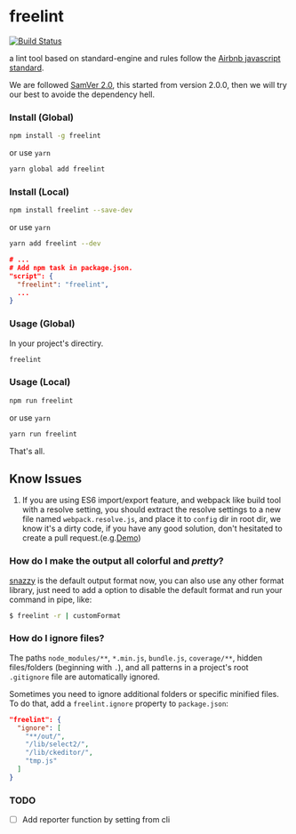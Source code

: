 # freelint

[![Build Status](https://travis-ci.org/zslucky/freelint.svg?branch=master)](https://travis-ci.org/zslucky/freelint)

a lint tool based on standard-engine and rules follow the [Airbnb javascript standard](https://github.com/airbnb/javascript).


We are followed [SamVer 2.0](http://semver.org/), this started from version 2.0.0, then we will try our best to avoide the dependency hell.

### Install (Global)
```bash
npm install -g freelint
```
or use `yarn`
```bash
yarn global add freelint
```

### Install (Local)
```bash
npm install freelint --save-dev
```
or use `yarn`
```bash
yarn add freelint --dev
```
```json
# ...
# Add npm task in package.json.
"script": {
  "freelint": "freelint",
  ...
}
```

### Usage (Global)
In your project's directiry.
```bash
freelint
```

### Usage (Local)
```bash
npm run freelint
```
or use `yarn`
```bash
yarn run freelint
```

That's all.

## Know Issues
1. If you are using ES6 import/export feature, and webpack like build tool with a resolve setting, you should extract the resolve settings to a new file named `webpack.resolve.js`, and place it to `config` dir in root dir, we know it's a dirty code, if you have any good solution, don't hesitated to create a pull request.(e.g.[Demo](https://github.com/zslucky/react-redux-freetmp))

### How do I make the output all colorful and *pretty*?

[snazzy](https://www.npmjs.com/package/snazzy) is the default output format now, you can also use any other
format library, just need to add a option to disable the default format and run your command in pipe, like:

```bash
$ freelint -r | customFormat
```

### How do I ignore files?

The paths `node_modules/**`, `*.min.js`, `bundle.js`, `coverage/**`, hidden files/folders
(beginning with `.`), and all patterns in a project's root `.gitignore` file are
automatically ignored.

Sometimes you need to ignore additional folders or specific minified files. To do that, add
a `freelint.ignore` property to `package.json`:

```json
"freelint": {
  "ignore": [
    "**/out/",
    "/lib/select2/",
    "/lib/ckeditor/",
    "tmp.js"
  ]
}
```

### TODO

- [ ] Add reporter function by setting from cli
